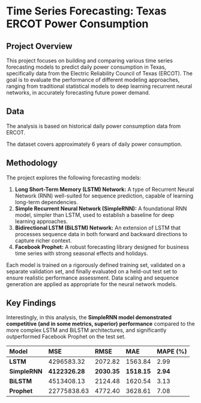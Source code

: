 # Time Series Forecasting: Texas ERCOT Power Consumption

## Project Overview

This project focuses on building and comparing various time series forecasting models to predict daily power consumption in Texas, specifically data from the Electric Reliability Council of Texas (ERCOT). The goal is to evaluate the performance of different modeling approaches, ranging from traditional statistical models to deep learning recurrent neural networks, in accurately forecasting future power demand.

## Data

The analysis is based on historical daily power consumption data from ERCOT.

The dataset covers approximately 6 years of daily power consumption.

## Methodology

The project explores the following forecasting models:

1.  **Long Short-Term Memory (LSTM) Network:** A type of Recurrent Neural Network (RNN) well-suited for sequence prediction, capable of learning long-term dependencies.
2.  **Simple Recurrent Neural Network (SimpleRNN):** A foundational RNN model, simpler than LSTM, used to establish a baseline for deep learning approaches.
3.  **Bidirectional LSTM (BiLSTM) Network:** An extension of LSTM that processes sequence data in both forward and backward directions to capture richer context.
4.  **Facebook Prophet:** A robust forecasting library designed for business time series with strong seasonal effects and holidays.

Each model is trained on a rigorously defined training set, validated on a separate validation set, and finally evaluated on a held-out test set to ensure realistic performance assessment. Data scaling and sequence generation are applied as appropriate for the neural network models.

## Key Findings

Interestingly, in this analysis, the **SimpleRNN model demonstrated competitive (and in some metrics, superior) performance** compared to the more complex LSTM and BiLSTM architectures, and significantly outperformed Facebook Prophet on the test set.

| Model        | MSE          | RMSE        | MAE        | MAPE (%) |
| :----------- | :----------- | :---------- | :--------- | :------- |
| **LSTM** | 4296583.32   | 2072.82     | 1563.84    | 2.99     |
| **SimpleRNN**| **4122326.28** | **2030.35** | **1518.15**| **2.94** |
| **BiLSTM** | 4513408.13   | 2124.48     | 1620.54    | 3.13     |
| **Prophet** | 22775838.63  | 4772.40     | 3628.61    | 7.08     |

